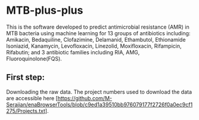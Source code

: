 # MTB-plus-plus
This is the software developed to predict antimicrobial resistance (AMR) in MTB bacteria using machine learning for 13 groups of antibiotics including: Amikacin, Bedaquiline, Clofazimine, Delamanid, Ethambutol, Ethionamide Isoniazid, Kanamycin, Levofloxacin, Linezolid, Moxifloxacin, Rifampicin, Rifabutin; and 3 antibiotic families including RIA, AMG, Fluoroquinolone(FQS).


## First step: 
Downloading the raw data. The project numbers used to download the data are accessible here [https://github.com/M-Serajian/enaBrowserTools/blob/c9ed1a39510bb976079177f2726f0a0ec9cf1275/Projects.txt]. 

